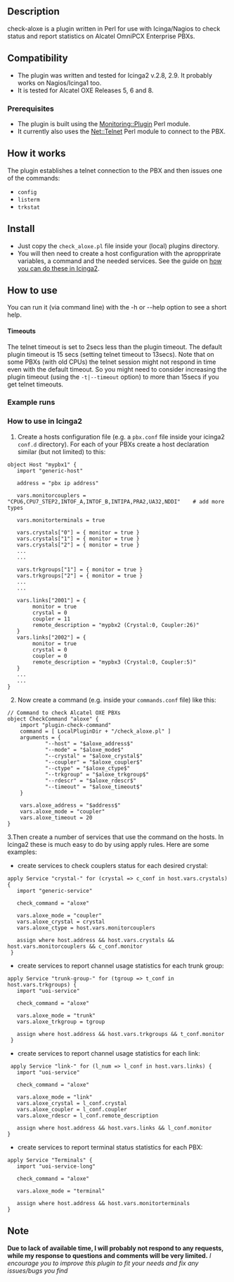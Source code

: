 ## Description
check-aloxe is a plugin written in Perl for use with Icinga/Nagios to check status and report statistics on Alcatel OmniPCX Enterprise PBXs.

## Compatibility
- The plugin was written and tested for Icinga2 v.2.8, 2.9. It probably works on Nagios/Icinga1 too.
- It is tested for Alcatel OXE Releases 5, 6 and 8.

### Prerequisites
- The plugin is built using the [Monitoring::Plugin](https://metacpan.org/pod/Monitoring::Plugin) Perl module.
- It currently also uses the [Net::Telnet](https://metacpan.org/pod/Net::Telnet) Perl module to connect to the PBX.

## How it works
The plugin establishes a telnet connection to the PBX and then issues one of the commands:
- `config`
- `listerm`
- `trkstat`

## Install
- Just copy the `check_aloxe.pl` file inside your (local) plugins directory.
- You will then need to create a host configuration with the apropprirate variables, a command and the needed services. See the guide on  [how you can do these in Icinga2](#how-to-use-in-icinga2).

## How to use
You can run it (via command line) with the -h or --help option to see a short help.

#### Timeouts
The telnet timeout is set to 2secs less than the plugin timeout. The default plugin timeout is 15 secs (setting telnet timeout to 13secs).
Note that on some PBXs (with old CPUs) the telnet session might not respond in time even with the default timeout. So you might need to consider increasing the plugin timeout (using the `-t|--timeout` option) to more than 15secs if you get telnet timeouts.

### Example runs

### How to use in Icinga2
1. Create a hosts configuration file (e.g. a `pbx.conf` file inside your icinga2 `conf.d` directory).
For each of your PBXs create a host declaration similar (but not limited) to this:
```
object Host "mypbx1" {
   import "generic-host"

   address = "pbx ip address"

   vars.monitorcouplers = "CPU6,CPU7_STEP2,INTOF_A,INTOF_B,INTIPA,PRA2,UA32,NDDI"    # add more types

   vars.monitorterminals = true

   vars.crystals["0"] = { monitor = true }
   vars.crystals["1"] = { monitor = true }
   vars.crystals["2"] = { monitor = true }
   ...
   ...

   vars.trkgroups["1"] = { monitor = true }
   vars.trkgroups["2"] = { monitor = true }
   ...
   ...

   vars.links["2001"] = {
        monitor = true
        crystal = 0
        coupler = 11
        remote_description = "mypbx2 (Crystal:0, Coupler:26)"
   }
   vars.links["2002"] = {
        monitor = true
        crystal = 0
        coupler = 0
        remote_description = "mypbx3 (Crystal:0, Coupler:5)"
   }
   ...
   ...
}
```
2. Now create a command (e.g. inside your `commands.conf` file) like this:
```
// Command to check Alcatel OXE PBXs
object CheckCommand "aloxe" {
    import "plugin-check-command"
    command = [ LocalPluginDir + "/check_aloxe.pl" ]
    arguments = {
            "--host" = "$aloxe_address$"
            "--mode" = "$aloxe_mode$"
            "--crystal" = "$aloxe_crystal$"
            "--coupler" = "$aloxe_coupler$"
            "--ctype" = "$aloxe_ctype$"
            "--trkgroup" = "$aloxe_trkgroup$"
            "--rdescr" = "$aloxe_rdescr$"
            "--timeout" = "$aloxe_timeout$"
    }
 
    vars.aloxe_address = "$address$"
    vars.aloxe_mode = "coupler"
    vars.aloxe_timeout = 20
}
```
3.Then create a number of services that use the command on the hosts. In Icinga2 these is much easy to do by using apply rules.
Here are some examples:
- create services to check couplers status for each desired crystal:
```
apply Service "crystal-" for (crystal => c_conf in host.vars.crystals) {
   import "generic-service"
 
   check_command = "aloxe"
 
   vars.aloxe_mode = "coupler"
   vars.aloxe_crystal = crystal
   vars.aloxe_ctype = host.vars.monitorcouplers
 
   assign where host.address && host.vars.crystals && host.vars.monitorcouplers && c_conf.monitor
 }
```
- create services to report channel usage statistics for each trunk group:
```
apply Service "trunk-group-" for (tgroup => t_conf in host.vars.trkgroups) {
   import "uoi-service"
 
   check_command = "aloxe"
 
   vars.aloxe_mode = "trunk"
   vars.aloxe_trkgroup = tgroup
 
   assign where host.address && host.vars.trkgroups && t_conf.monitor
 }
```
- create services to report channel usage statistics for each link:
```
 apply Service "link-" for (l_num => l_conf in host.vars.links) {
   import "uoi-service"
 
   check_command = "aloxe"
 
   vars.aloxe_mode = "link"
   vars.aloxe_crystal = l_conf.crystal
   vars.aloxe_coupler = l_conf.coupler
   vars.aloxe_rdescr = l_conf.remote_description
 
   assign where host.address && host.vars.links && l_conf.monitor
}
```
- create services to report terminal status statistics for each PBX:
```
apply Service "Terminals" {
   import "uoi-service-long"
 
   check_command = "aloxe"
 
   vars.aloxe_mode = "terminal"
 
   assign where host.address && host.vars.monitorterminals
} 
```

## Note
__Due to lack of available time, I will probably not respond to any requests, while my response to questions and comments will be very limited.__
_I encourage you to improve this plugin to fit your needs and fix any issues/bugs you find_ 
